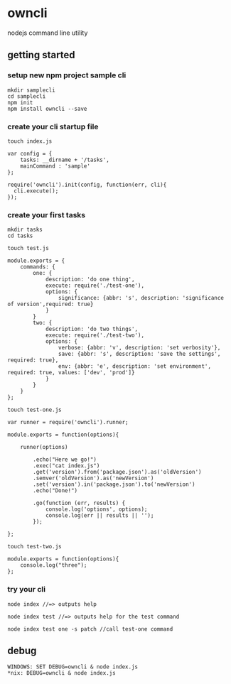 # owncli
nodejs command line utility

## getting started

### setup new npm project sample cli

    mkdir samplecli
    cd samplecli
    npm init
    npm install owncli --save

### create your cli startup file

    touch index.js

    var config = {
        tasks: __dirname + '/tasks',
        mainCommand : 'sample'
    };

    require('owncli').init(config, function(err, cli){
      cli.execute();
    });

### create your first tasks

    mkdir tasks
    cd tasks

    touch test.js

    module.exports = {
        commands: {
            one: {
                description: 'do one thing',
                execute: require('./test-one'),
                options: {
                    significance: {abbr: 's', description: 'significance of version',required: true}
                }
            }
            two: {
                description: 'do two things',
                execute: require('./test-two'),
                options: {
                    verbose: {abbr: 'v', description: 'set verbosity'},
                    save: {abbr: 's', description: 'save the settings', required: true},
                    env: {abbr: 'e', description: 'set environment', required: true, values: ['dev', 'prod']}
                }
            }
        }
    };

    touch test-one.js

    var runner = require('owncli').runner;

    module.exports = function(options){

        runner(options)

            .echo("Here we go!")
            .exec("cat index.js")
            .get('version').from('package.json').as('oldVersion')
            .semver('oldVersion').as('newVersion')
            .set('version').in('package.json').to('newVersion')
            .echo("Done!")

            .go(function (err, results) {
                console.log('options', options);
                console.log(err || results || '');
            });

    };

    touch test-two.js

    module.exports = function(options){
    	console.log("three");
    };


### try your cli

    node index //=> outputs help

    node index test //=> outputs help for the test command

    node index test one -s patch //call test-one command


## debug
    WINDOWS: SET DEBUG=owncli & node index.js
    *nix: DEBUG=owncli & node index.js
